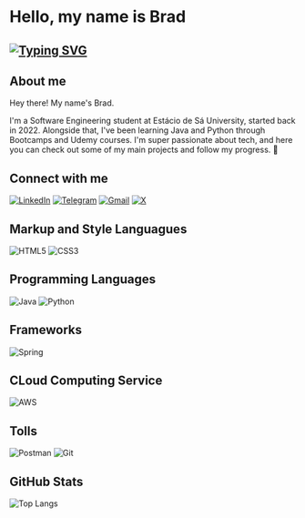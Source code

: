 # Hello, my name is Brad 


## [![Typing SVG](https://readme-typing-svg.herokuapp.com/?color=fff&size=40&center=true&vCenter=true&width=1000&lines=Welcome+to+my+GitHub+profile+:%29)](https://git.io/typing-svg)
##  About me 
Hey there! My name's Brad.

I'm a Software Engineering student at Estácio de Sá University, started back in 2022. Alongside that, I've been learning Java and Python through Bootcamps and Udemy courses. I'm super passionate about tech, and here you can check out some of my main projects and follow my progress. 🚀




## Connect with  me

[![LinkedIn](https://img.shields.io/badge/LinkedIn-0077B5?style=for-the-badge&logo=linkedin&logoColor=white)](https://www.linkedin.com/in/bradbrasil/)
[![Telegram](https://img.shields.io/badge/Telegram-000?style=for-the-badge&logo=telegram&logoColor=2CA5E0)](https://t.me/bradbrasil13) 
[![Gmail](https://img.shields.io/badge/Gmail-333333?style=for-the-badge&logo=gmail&logoColor=red)](mailto:brasilbrad13@gmail.com)
[![X](https://img.shields.io/badge/X-000?style=for-the-badge&logo=x)](https://x.com/bradbrasil)


## Markup and Style Languagues
![HTML5](https://img.shields.io/badge/HTML5-E34F26?style=for-the-badge&logo=html5&logoColor=white)
![CSS3](https://img.shields.io/badge/CSS3-1572B6?style=for-the-badge&logo=css3&logoColor=white)


## Programming Languages

![Java](https://img.shields.io/badge/java-%23ED8B00.svg?style=for-the-badge&logo=openjdk&logoColor=white)
![Python](https://img.shields.io/badge/python-3670A0?style=for-the-badge&logo=python&logoColor=ffdd54)

## Frameworks 
![Spring](https://img.shields.io/badge/spring-%236DB33F.svg?style=for-the-badge&logo=spring&logoColor=white)

## CLoud Computing Service
![AWS](https://img.shields.io/badge/AWS-000.svg?style=for-the-badge&logo=amazon-aws&logoColor=white)

## Tolls
![Postman](https://img.shields.io/badge/Postman-FF6C37.svg?style=for-the-badge&logo=Postman&logoColor=white)
![Git](https://img.shields.io/badge/GIT-E44C30?style=for-the-badge&logo=git&logoColor=white)


## GitHub Stats

![Top Langs](https://github-readme-stats-git-masterrstaa-rickstaa.vercel.app/api/top-langs/?username=bradbrasil&layout=compact&bg_color=000&border_color=30A3DC&title_color=E94D5F&text_color=FFF)
